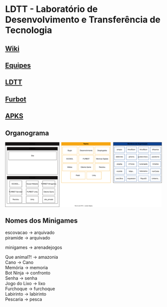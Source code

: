 # LDTT - Laboratório de Desenvolvimento e Transferência de Tecnologia

## [Wiki](../../wiki/Home)  

## [Equipes](equipes)  

## [LDTT](http://ldttweb.furb.br/ldtt/)  

## [Furbot](https://furbotldtt.wixsite.com/my-site-1)  

## [APKS ](https://drive.google.com/drive/folders/1fSPLd9Pn71gNQ7FQ6ZIunvArKg2a4u0W?usp=sharing)  

## Organograma

![Alt text](organograma.drawio.svg)

## Nomes dos Minigames

escovacao     -> arquivado  
piramide      -> arquivado  

minigames         -> arenadejogos  
 
Que animal?!      -> amazonia  
Cano              -> Cano  
Memória           -> memoria  
Bot Ninja         -> confronto  
Senha             -> senha  
Jogo do Lixo      -> lixo  
Furchoque         -> furchoque  
Labirinto         -> labirinto  
Pescaria          -> pesca  
